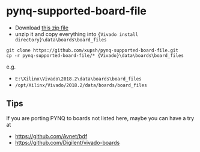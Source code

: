 # pynq-supported-board-file

- Download [this zip file](https://github.com/xupsh/pynq-supported-board-file/archive/master.zip)
- unzip it and copy everything into `{Vivado install directory}\data\boards\board_files`

```
git clone https://github.com/xupsh/pynq-supported-board-file.git
cp -r pynq-supported-board-file/* {Vivado}\data\boards\board_files
```
e.g. 
- `E:\Xilinx\Vivado\2018.2\data\boards\board_files`
- `/opt/Xilinx/Vivado/2018.2/data/boards/board_files`

## Tips

If you are porting PYNQ to boards not listed here, maybe you can have a try at
- https://github.com/Avnet/bdf
- https://github.com/Digilent/vivado-boards